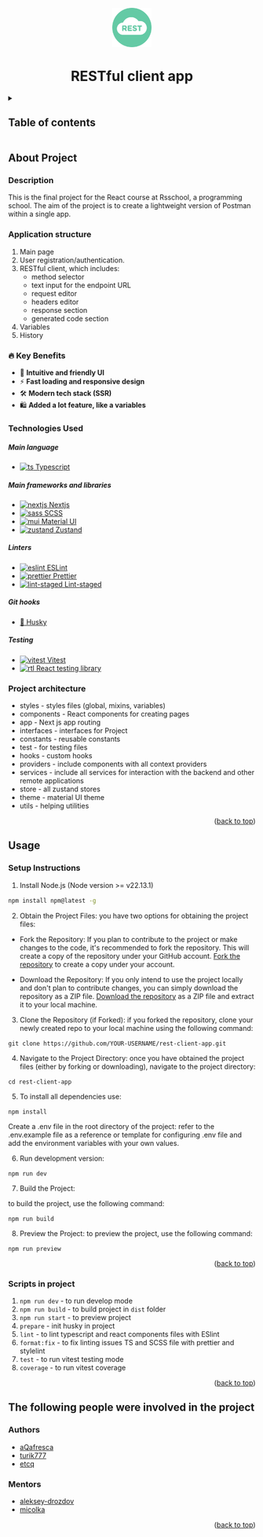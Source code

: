 
<a id="readme-top"></a>
<div align="center">
  <a href="https://github.com/othneildrew/Best-README-Template">
    <img src="public/images/logo.svg" alt="Logo" width="80" height="80">
  </a>
  <h1 align="center">RESTful client app</h1>
</div>


<details>
  <summary><h2>Table of contents</h3></summary>
  <ol>
    <li>
      <a href="#about-project">About project</a>
      <ul>
        <li><a href="#description">Description</a></li>
        <li><a href="#application-structure">Application structure</a></li>
        <li><a href="#-key-benefits">Key benefits</a></li>
        <li><a href="#technologies-used">Technologies Used</a></li>
        <li><a href="#project-architecture">Project architecture</a></li>
      </ul>
    </li>
    <li>
      <a href="#usage">Usage</a>
      <ul>
        <li><a href="#setup-instructions">Setup Instructions</a></li>
        <li><a href="#scripts-in-project">Scripts in project</a></li>
      </ul>
    </li>
    <li>
      <a href="#the-following-people-were-involved-in-the-project">The following people were involved in the project</a>
    </li>
  </ol>
</details>

## About Project


### Description

This is the final project for the React course at Rsschool, a programming school. The aim of the project is to create a lightweight version of Postman within a single app.

### Application structure

1. Main page
2. User registration/authentication.
3. RESTful client, which includes:
   - method selector
   - text input for the endpoint URL
   - request editor
   - headers editor
   - response section
   - generated code section
4. Variables
5. History

### 🔥 Key Benefits

- 🧭 **Intuitive and friendly UI**
- ⚡ **Fast loading and responsive design**
- 🛠️ **Modern tech stack (SSR)**
- 🛍️ **Added a lot feature, like a variables**

### Technologies Used

##### Main language
<ul>
  <li>
    <a href="https://www.typescriptlang.org/">
      <img width="20" height="20" alt="ts" src="https://github.com/user-attachments/assets/ee98179c-3f48-4c1a-9ff8-149104908cc2" />   Typescript
    </a>
  </li>
</ul>

##### Main frameworks and libraries
<ul>
  <li>
    <a href="https://nextjs.org/">
      <img width="20" height="20" alt="nextjs" src="https://github.com/user-attachments/assets/32e78665-1097-48aa-a1df-fe7066f952fa" />     Nextjs
    </a>
  </li>
  <li>
    <a href="https://sass-lang.com/">
  <img width="20" height="20" alt="sass" src="https://github.com/user-attachments/assets/3377a403-5b34-4940-adb3-35b0a2d053f3" /> SCSS
    </a>
  </li>
    <li>
    <a href="https://mui.com/material-ui/">
       <img width="20" height="20" alt="mui" src="https://github.com/user-attachments/assets/f5559eba-6aac-409d-8879-51e27e922890" />
 Material UI
    </a>
  </li>
    <li>
    <a href="https://zustand.docs.pmnd.rs/">
      <img width="20" height="20" alt="zustand" src="https://github.com/user-attachments/assets/628b9872-0f57-487e-b8b1-03d2ed4a636b" />  Zustand
    </a>
  </li>
</ul>
  
##### Linters 
<ul>
  <li>
    <a href="https://eslint.org/">
       <img width="20" height="20" alt="eslint" src="https://github.com/user-attachments/assets/74d78cc4-ff18-4883-bdc2-5d80146fcfc5" /> ESLint
    </a>
  </li>
  <li>
    <a href="https://prettier.io/">
      <img width="20" height="20" alt="prettier" src="https://github.com/user-attachments/assets/da74e4d3-6e23-4f55-a671-62c5bab39eec" /> Prettier
    </a>
  </li>
  <li>
    <a href="https://github.com/lint-staged/lint-staged">
      <img width="20" height="20" alt="lint-staged" src="https://github.com/user-attachments/assets/e510e2e3-4ae0-4738-9826-5cb5f87ed8c4" /> Lint-staged
    </a>
  </li>
</ul>

##### Git hooks

<ul>
  <li>
    <a href="https://typicode.github.io/husky/">🐶 Husky</a>
  </li>
</ul>

##### Testing
<ul>
  <li>
    <a href="https://vitest.dev/">
        <img width="20" height="20" alt="vitest" src="https://github.com/user-attachments/assets/d2cee1fd-02ee-4dbb-bb31-816fe736d6d1" /> Vitest
    </a>
  </li>
  <li>
    <a href="https://testing-library.com/docs/react-testing-library/intro/">
     <img width="20" height="20" alt="rtl" src="https://github.com/user-attachments/assets/6696c50d-35e5-49d5-ae18-60d62ce8f7b4" /> React testing library
    </a>
  </li>
</ul>

### Project architecture

- styles - styles files (global, mixins, variables)
- components - React components for creating pages
- app - Next js app routing
- interfaces - interfaces for Project
- constants - reusable constants
- test - for testing files
- hooks - custom hooks
- providers - include components with all context providers
- services - include all services for interaction with the backend and other remote applications
- store - all zustand stores
- theme - material UI theme
- utils - helping utilities

<p align="right">(<a href="#readme-top">back to top</a>)</p>


## Usage

### Setup Instructions

1. Install Node.js (Node version >= v22.13.1)

  ```sh
  npm install npm@latest -g
  ```

2. Obtain the Project Files: you have two options for obtaining the project files:

- Fork the Repository: If you plan to contribute to the project or make changes to the code, it's recommended to fork the repository. This will create a copy of the repository under your GitHub account. [Fork the repository](https://github.com/etcq/rest-client-app/fork) to create a copy under your account.

- Download the Repository: If you only intend to use the project locally and don't plan to contribute changes, you can simply download the repository as a ZIP file. [Download the repository](https://github.com/etcq/rest-client-app/archive/refs/heads/main.zip) as a ZIP file and extract it to your local machine.

3. Clone the Repository (if Forked): if you forked the repository, clone your newly created repo to your local machine using the following command:

```
git clone https://github.com/YOUR-USERNAME/rest-client-app.git
```

4. Navigate to the Project Directory: once you have obtained the project files (either by forking or downloading), navigate to the project directory:

```
cd rest-client-app
```

5. To install all dependencies use:

```
npm install
```

Create a .env file in the root directory of the project: refer to the .env.example file as a reference or template for configuring .env file and add the environment variables with your own values.

6. Run development version: 

```
npm run dev
```

7. Build the Project:

to build the project, use the following command:

```
npm run build
```

8. Preview the Project: to preview the project, use the following command:

```
npm run preview
```
<p align="right">(<a href="#readme-top">back to top</a>)</p>

### Scripts in project

1. `npm run dev` - to run develop mode
2. `npm run build` - to build project in `dist` folder
3. `npm run start` - to preview project
4. `prepare` - init husky in project
5. `lint` - to lint typescript and react components files with ESlint
8. `format:fix` - to fix linting issues TS and SCSS file with prettier and stylelint
9. `test` - to run vitest testing mode
10. `coverage` - to run vitest coverage


<p align="right">(<a href="#readme-top">back to top</a>)</p>


## The following people were involved in the project

### Authors

- [aQafresca](https://github.com/aQafresca)
- [turik777](https://github.com/turik777)
- [etcq](https://github.com/etcq)

### Mentors

- [aleksey-drozdov](https://github.com/aleksey-drozdov)
- [micolka](https://github.com/micolka)

<p align="right">(<a href="#readme-top">back to top</a>)</p>
